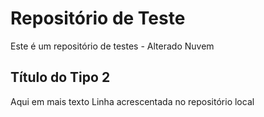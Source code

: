 # Repositório de Teste
Este é um repositório de testes - Alterado Nuvem
## Título do Tipo 2
Aqui em mais texto
Linha acrescentada no repositório local
